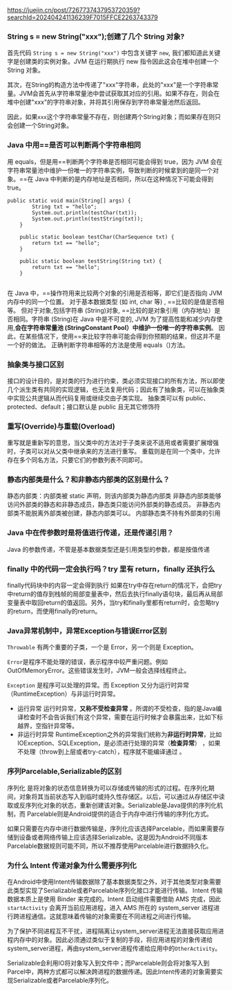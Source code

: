 https://juejin.cn/post/7267737437953720359?searchId=202404241136239F7015FFCE2263743379
### String s = new String("xxx");创建了几个 String 对象?
首先代码 `String s = new String("xxx")` 中包含关键字 `new`, 我们都知道此关键字是创建类的实例对象。JVM 在运行期执行 new 指令因此这会在堆中创建一个 String 对象。

其次，在String的构造方法中传递了"xxx"字符串，此处的"xxx"是一个字符串常量。JVM会首先从字符串常量池中尝试获取其对应的引用。如果不存在，则会在堆中创建"xxx"的字符串对象，并将其引用保存到字符串常量池然后返回。

因此，如果`xxx`这个字符串常量不存在，则创建两个String对象；而如果存在则只会创建一个String对象。

### Java 中用\==是否可以判断两个字符串相同
用 equals，但是用\==判断两个字符串是否相同可能会得到 true，因为 JVM 会在字符串常量池中维护一份唯一的字符串实例，导致判断的时候拿到的是同一个对象。\==在 Java 中判断的是内存地址是否相同，所以在这种情况下可能会得到 true。
```
public static void main(String[] args) {
	    String txt = "hello";
		System.out.println(testChar(txt));
		System.out.println(testString(txt));
	}
	
	public static boolean testChar(CharSequence txt) {
	    return txt == "hello";
	}
	
	public static boolean testString(String txt) {
	    return txt == "hello";
	}
	
```

在 Java 中，\==操作符用来比较两个对象的引用是否相等，即它们是否指向 JVM 内存中的同一个位置。
对于基本数据类型 (如 int, char 等) , \==比较的是值是否相等。
但对于对象,包括字符串 (String)对象, \==比较的是对象引用（内存地址）是否相同。字符串 (String)在 Java 中是不可变的, JVM 为了提高性能和减少内存使用,**会在字符串常量池 (StringConstant Pool）中维护一份唯一的字符串实例**。
因此，在某些情况下，使用\==来比较字符串可能会得到你预期的结果，但这并不是一个好的做法。
正确判断字符串相等的方法是使用 equals（)方法。

### 抽象类与接口区别
接口的设计目的，是对类的行为进行约束，类必须实现接口的所有方法，所以即使几个派生类有共同的实现逻辑，也无法复用代码；因此有了抽象类，可以在抽象类中实现公共逻辑从而代码复用或继续交由子类实现。
抽象类可以有 public、protected、default；接口默认是 public 且无其它修饰符


### 重写(Override)与重载(Overload)
重写就是重新写的意思，当父类中的方法对于子类来说不适用或者需要扩展增强时，子类可以对从父类中继承来的方法进行重写。
重载则是在同一个类中，允许存在多个同名方法，只要它们的参数列表不同即可。

### 静态内部类是什么？和非静态内部类的区别是什么？
静态内部类：内部类被 static 声明，则该内部类为静态内部类
非静态内部类能够访问外部类的静态和非静态成员，静态类只能访问外部类的静态成员。
非静态内部类不能脱离外部类被创建，静态内部类可以。
内部静态类不持有外部类的引用

### Java 中在传参数时是将值进行传递，还是传递引用？
Java 的参数传递，不管是基本数据类型还是引用类型的参数，都是按值传递


### finally 中的代码一定会执行吗？try 里有 return，finally 还执行么
finally代码块中的内容一定会得到执行
如果在try中存在return的情况下，会把try中return的值存到栈帧的局部变量表中，然后去执行finally语句块，最后再从局部变量表中取回return的值返回。另外，当try和finally里都有return时，会忽略try的return，而使用finally的return。


### Java异常机制中，异常Exception与错误Error区别
`Throwable` 有两个重要的子类，一个是 Error，另一个则是 Exception。

`Error`是程序不能处理的错误，表示程序中较严重问题。例如OutOfMemoryError。这些错误发生时，JVM一般会选择线程终止。

`Exception` 是程序可以处理的异常。而 Exception 又分为运行时异常（RuntimeException）与非运行时异常。
- 运行异常
    运行时异常，**又称不受检查异常** 。所谓的不受检查，指的是Java编译检查时不会告诉我们有这个异常，需要在运行时候才会暴露出来，比如下标越界，空指针异常等。
- 非运行时异常
    RuntimeException之外的异常我们统称为**非运行时异常**，比如IOException、SQLException，是必须进行处理的异常（**检查异常**） ，如果不处理（throw到上层或者try-catch），程序就不能编译通过 。


### 序列Parcelable,Serializable的区别

序列化 是将对象的状态信息转换为可以存储或传输的形式的过程。在序列化期间，对象将其当前状态写入到临时或持久性存储区。以后，可以通过从存储区中读取或反序列化对象的状态，重新创建该对象。Serializable是Java提供的序列化机制，而 Parcelable则是Android提供的适合于内存中进行传输的序列化方式。

如果只需要在内存中进行数据传输是，序列化应该选择Parcelable，而如果需要存储到设备或者网络传输上应该选择Serializable。这是因为Android不同版本Parcelable数据规则可能不同，所以不推荐使用Parcelable进行数据持久化。


### 为什么 Intent 传递对象为什么需要序列化
在Android中使用Intent传输数据除了基本数据类型之外，对于其他类型对象需要此类型实现了Serializable或者Parcelable序列化接口才能进行传输。
Intent 传输数据本质上是使用 Binder 来完成的。Intent 启动组件需要借助 AMS 完成，因此 `startActivity` 会离开当前应用进程，进入 AMS 所在的 system_server 进程进行跨进程通信。这就意味着传输的对象需要在不同进程之间进行传输。

为了保护不同进程互不干扰，进程隔离让system_server进程无法直接获取应用进程内存中的对象。因此必须通过类似于复制的手段，将应用进程的对象传递给system_server进程，再由system_server进程传递给应用中的`OtherActivity`。

Serializable会利用IO将对象写入到文件中；而Parcelable则会将对象写入到Parcel中，两种方式都可以解决跨进程的数据传递。因此Intent传递的对象需要实现Serializable或者Parcelable序列化。



